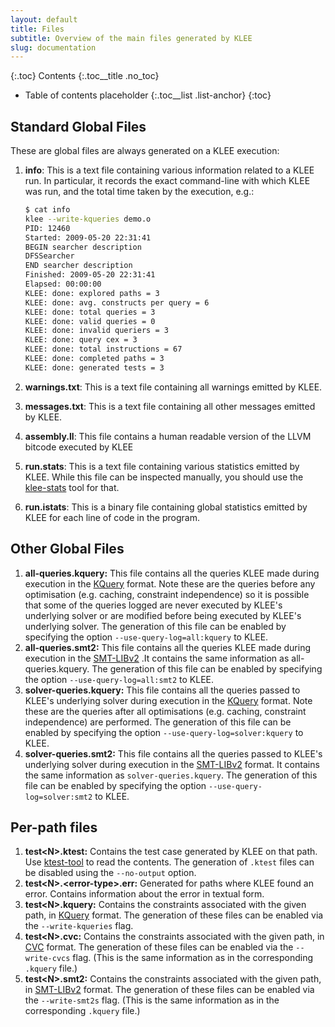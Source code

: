 ```yaml
---
layout: default
title: Files
subtitle: Overview of the main files generated by KLEE
slug: documentation
---
```


{:.toc}
Contents
{:.toc__title .no_toc}
* Table of contents placeholder
{:.toc__list .list-anchor}
{:toc}

## Standard Global Files

These are global files are always generated on a KLEE execution:

1.  **info**: This is a text file containing various information related to a KLEE run. In particular, it records the exact command-line with which KLEE was run, and the total time taken by the execution, e.g.:

    ```bash
    $ cat info
    klee --write-kqueries demo.o
    PID: 12460
    Started: 2009-05-20 22:31:41
    BEGIN searcher description
    DFSSearcher
    END searcher description
    Finished: 2009-05-20 22:31:41
    Elapsed: 00:00:00
    KLEE: done: explored paths = 3
    KLEE: done: avg. constructs per query = 6
    KLEE: done: total queries = 3
    KLEE: done: valid queries = 0
    KLEE: done: invalid queriers = 3
    KLEE: done: query cex = 3
    KLEE: done: total instructions = 67
    KLEE: done: completed paths = 3
    KLEE: done: generated tests = 3
    ```

2.  **warnings.txt**: This is a text file containing all warnings emitted by KLEE.
3.  **messages.txt**: This is a text file containing all other messages emitted by KLEE.
4.  **assembly.ll**: This file contains a human readable version of the LLVM bitcode executed by KLEE
5.  **run.stats**: This is a text file containing various statistics emitted by KLEE. While this file can be inspected manually, you should use the [klee-stats]({{site.baseurl}}/docs/tools) tool for that.
6.  **run.istats**: This is a binary file containing global statistics emitted by KLEE for each line of code in the program.

## Other Global Files

1.  **all-queries.kquery:** This file contains all the queries KLEE made during execution in the [KQuery]({{site.baseurl}}/docs/kquery) format. Note these are the queries before any optimisation (e.g. caching, constraint independence) so it is possible that some of the queries logged are never executed by KLEE's underlying solver or are modified before being executed by KLEE's underlying solver. The generation of this file can be enabled by specifying the option `--use-query-log=all:kquery` to KLEE.
2.  **all-queries.smt2:** This file contains all the queries KLEE made during execution in the [SMT-LIBv2](http://www.smtlib.org) .It contains the same information as all-queries.kquery. The generation of this file can be enabled by specifying the option `--use-query-log=all:smt2` to KLEE.
3.  **solver-queries.kquery:** This file contains all the queries passed to KLEE's underlying solver during execution in the [KQuery]({{site.baseurl}}/docs/kquery) format. Note these are the queries after all optimisations (e.g. caching, constraint independence) are performed. The generation of this file can be enabled by specifying the option `--use-query-log=solver:kquery` to KLEE.
4.  **solver-queries.smt2:** This file contains all the queries passed to KLEE's underlying solver during execution in the [SMT-LIBv2](http://www.smtlib.org) format. It contains the same information as `solver-queries.kquery`. The generation of this file can be enabled by specifying the option `--use-query-log=solver:smt2` to KLEE.

## Per-path files

1.  **test\<N\>.ktest:** Contains the test case generated by KLEE on that path. Use [ktest-tool]({{site.baseurl}}/docs/tools) to read the contents. The generation of `.ktest` files can be disabled using the `--no-output` option.
2.  **test\<N\>.\<error-type\>.err:** Generated for paths where KLEE found an error. Contains information about the error in textual form.
3.  **test\<N\>.kquery:** Contains the constraints associated with the given path, in [KQuery]({{site.baseurl}}/docs/kquery) format. The generation of these files can be enabled via the `--write-kqueries` flag.
4.  **test\<N\>.cvc:** Contains the constraints associated with the given path, in [CVC](http://stp.github.io/cvc-input-language/) format. The generation of these files can be enabled via the `--write-cvcs` flag. (This is the same information as in the corresponding `.kquery` file.)
5.  **test\<N\>.smt2:** Contains the constraints associated with the given path, in [SMT-LIBv2](http://www.smtlib.org/) format. The generation of these files can be enabled via the `--write-smt2s` flag. (This is the same information as in the corresponding `.kquery` file.)
